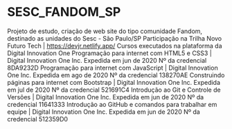 # SESC_FANDOM_SP
Projeto de estudo, criação de web site do tipo comunidade Fandom, destinado as unidades do Sesc - São Paulo/SP
Participação na Trilha Novo Futuro Tech | https://devjr.netlify.app/
Cursos executados na plataforma da Digital Innovation One 
Programação para internet com HTML5 e CSS3 | Digital Innovation One Inc. Expedida em jun de 2020 Nº da credencial 8DA9232D
Programação para internet com JavaScript | Digital Innovation One Inc. Expedida em ago de 2020 Nº da credencial 138270AE
Construindo páginas para internet com Bootstrap | Digital Innovation One Inc. Expedida em jul de 2020 Nº da credencial 521691C4
Introdução ao Git e Controle de Versões | Digital Innovation One Inc. Expedida em jun de 2020 Nº da credencial 11641333
Introdução ao GitHub e comandos para trabalhar em equipe | Digital Innovation One Inc. Expedida em jun de 2020 Nº da credencial 512359D0
